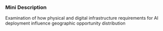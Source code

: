 ### Mini Description

Examination of how physical and digital infrastructure requirements for AI deployment influence geographic opportunity distribution
